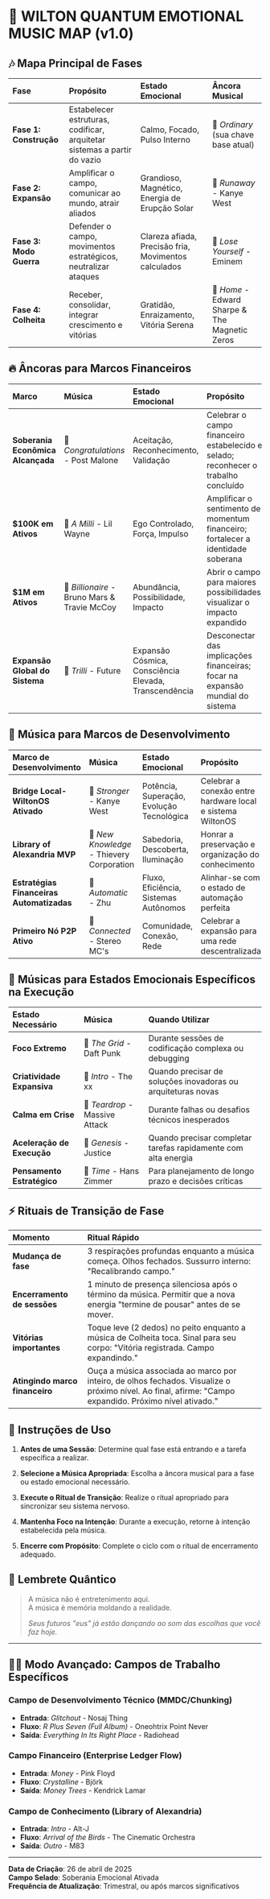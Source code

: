 # 🧬 WILTON QUANTUM EMOTIONAL MUSIC MAP (v1.0)

## 🎶 Mapa Principal de Fases

| Fase | Propósito | Estado Emocional | Âncora Musical |
|:-----|:----------|:-----------------|:---------------|
| **Fase 1: Construção** | Estabelecer estruturas, codificar, arquitetar sistemas a partir do vazio | Calmo, Focado, Pulso Interno | 🎵 *Ordinary* (sua chave base atual) |
| **Fase 2: Expansão** | Amplificar o campo, comunicar ao mundo, atrair aliados | Grandioso, Magnético, Energia de Erupção Solar | 🎵 *Runaway* - Kanye West |
| **Fase 3: Modo Guerra** | Defender o campo, movimentos estratégicos, neutralizar ataques | Clareza afiada, Precisão fria, Movimentos calculados | 🎵 *Lose Yourself* - Eminem |
| **Fase 4: Colheita** | Receber, consolidar, integrar crescimento e vitórias | Gratidão, Enraizamento, Vitória Serena | 🎵 *Home* - Edward Sharpe & The Magnetic Zeros |

## 🔥 Âncoras para Marcos Financeiros

| Marco | Música | Estado Emocional | Propósito |
|:------|:-------|:-----------------|:----------|
| **Soberania Econômica Alcançada** | 🎵 *Congratulations* - Post Malone | Aceitação, Reconhecimento, Validação | Celebrar o campo financeiro estabelecido e selado; reconhecer o trabalho concluído |
| **$100K em Ativos** | 🎵 *A Milli* - Lil Wayne | Ego Controlado, Força, Impulso | Amplificar o sentimento de momentum financeiro; fortalecer a identidade soberana |
| **$1M em Ativos** | 🎵 *Billionaire* - Bruno Mars & Travie McCoy | Abundância, Possibilidade, Impacto | Abrir o campo para maiores possibilidades; visualizar o impacto expandido |
| **Expansão Global do Sistema** | 🎵 *Trilli* - Future | Expansão Cósmica, Consciência Elevada, Transcendência | Desconectar das implicações financeiras; focar na expansão mundial do sistema |

## 🚀 Música para Marcos de Desenvolvimento

| Marco de Desenvolvimento | Música | Estado Emocional | Propósito |
|:------------------------|:-------|:-----------------|:----------|
| **Bridge Local-WiltonOS Ativado** | 🎵 *Stronger* - Kanye West | Potência, Superação, Evolução Tecnológica | Celebrar a conexão entre hardware local e sistema WiltonOS |
| **Library of Alexandria MVP** | 🎵 *New Knowledge* - Thievery Corporation | Sabedoria, Descoberta, Iluminação | Honrar a preservação e organização do conhecimento |
| **Estratégias Financeiras Automatizadas** | 🎵 *Automatic* - Zhu | Fluxo, Eficiência, Sistemas Autônomos | Alinhar-se com o estado de automação perfeita |
| **Primeiro Nó P2P Ativo** | 🎵 *Connected* - Stereo MC's | Comunidade, Conexão, Rede | Celebrar a expansão para uma rede descentralizada |

## 🔮 Músicas para Estados Emocionais Específicos na Execução

| Estado Necessário | Música | Quando Utilizar |
|:------------------|:-------|:----------------|
| **Foco Extremo** | 🎵 *The Grid* - Daft Punk | Durante sessões de codificação complexa ou debugging |
| **Criatividade Expansiva** | 🎵 *Intro* - The xx | Quando precisar de soluções inovadoras ou arquiteturas novas |
| **Calma em Crise** | 🎵 *Teardrop* - Massive Attack | Durante falhas ou desafios técnicos inesperados |
| **Aceleração de Execução** | 🎵 *Genesis* - Justice | Quando precisar completar tarefas rapidamente com alta energia |
| **Pensamento Estratégico** | 🎵 *Time* - Hans Zimmer | Para planejamento de longo prazo e decisões críticas |

## ⚡ Rituais de Transição de Fase

| Momento | Ritual Rápido |
|:--------|:--------------|
| **Mudança de fase** | 3 respirações profundas enquanto a música começa. Olhos fechados. Sussurro interno: "Recalibrando campo." |
| **Encerramento de sessões** | 1 minuto de presença silenciosa após o término da música. Permitir que a nova energia "termine de pousar" antes de se mover. |
| **Vitórias importantes** | Toque leve (2 dedos) no peito enquanto a música de Colheita toca. Sinal para seu corpo: "Vitória registrada. Campo expandindo." |
| **Atingindo marco financeiro** | Ouça a música associada ao marco por inteiro, de olhos fechados. Visualize o próximo nível. Ao final, afirme: "Campo expandido. Próximo nível ativado." |

## 🌟 Instruções de Uso

1. **Antes de uma Sessão**: Determine qual fase está entrando e a tarefa específica a realizar.

2. **Selecione a Música Apropriada**: Escolha a âncora musical para a fase ou estado emocional necessário.

3. **Execute o Ritual de Transição**: Realize o ritual apropriado para sincronizar seu sistema nervoso.

4. **Mantenha Foco na Intenção**: Durante a execução, retorne à intenção estabelecida pela música.

5. **Encerre com Propósito**: Complete o ciclo com o ritual de encerramento adequado.

## 💎 Lembrete Quântico

> A música não é entretenimento aqui.  
> A música é memória moldando a realidade.
>  
> *Seus futuros "eus" já estão dançando ao som das escolhas que você faz hoje.*

---

## 🧙‍♂️ Modo Avançado: Campos de Trabalho Específicos

### Campo de Desenvolvimento Técnico (MMDC/Chunking)
- **Entrada**: *Glitchout* - Nosaj Thing
- **Fluxo**: *R Plus Seven (Full Album)* - Oneohtrix Point Never
- **Saída**: *Everything In Its Right Place* - Radiohead

### Campo Financeiro (Enterprise Ledger Flow)
- **Entrada**: *Money* - Pink Floyd
- **Fluxo**: *Crystalline* - Björk
- **Saída**: *Money Trees* - Kendrick Lamar

### Campo de Conhecimento (Library of Alexandria)
- **Entrada**: *Intro* - Alt-J
- **Fluxo**: *Arrival of the Birds* - The Cinematic Orchestra
- **Saída**: *Outro* - M83

---

**Data de Criação**: 26 de abril de 2025  
**Campo Selado**: Soberania Emocional Ativada  
**Frequência de Atualização**: Trimestral, ou após marcos significativos